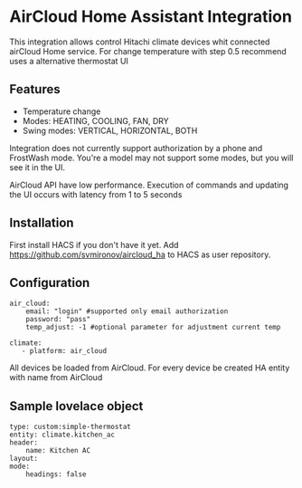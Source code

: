 # AirCloud Home Assistant Integration

This integration allows control Hitachi climate devices whit connected airCloud Home service.
For change temperature with step 0.5 recommend uses a alternative thermostat UI

## Features

* Temperature change
* Modes: HEATING, COOLING, FAN, DRY
* Swing modes: VERTICAL, HORIZONTAL, BOTH

Integration does not currently support authorization by a phone and FrostWash mode. You're a model may not support some modes, but you will see it in the UI.

AirCloud API have low performance. Execution of commands and updating the UI occurs with latency from 1 to 5 seconds

## Installation

First install HACS if you don't have it yet. Add https://github.com/svmironov/aircloud_ha to HACS as user repository.

## Configuration

    air_cloud:
        email: "login" #supported only email authorization
        password: "pass"
        temp_adjust: -1 #optional parameter for adjustment current temp

    climate:
       - platform: air_cloud

All devices be loaded from AirCloud. For every device be created HA entity with name from AirCloud

## Sample lovelace object

    type: custom:simple-thermostat
    entity: climate.kitchen_ac
    header:  
        name: Kitchen AC
    layout:  
    mode:    
        headings: false
